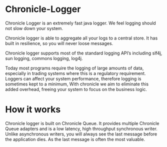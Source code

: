 Chronicle-Logger
================

Chronicle Logger is an extremely fast java logger. We feel logging should not slow down your system.

Chronicle logger is able to aggregate all your logs to a central store. It has built in resilience, so you will never loose messages.

Chronicle logger supports most of the standard logging API’s including slf4j, sun logging, commons logging, log4j.

Today most programs require the logging of large amounts of data, especially in trading systems where this is a regulatory requirement. Loggers can affect your system performance, therefore logging is sometimes kept to a minimum, With chronicle we aim to eliminate this added overhead, freeing your system to focus on the business logic.

# How it works

Chronicle logger is built on Chronicle Queue. It provides multiple Chronicle Queue adapters and is a low latency, high throughput synchronous writer. Unlike asynchronous writers, you will always see the last message before the application dies.  As the last message is often the most valuable.
